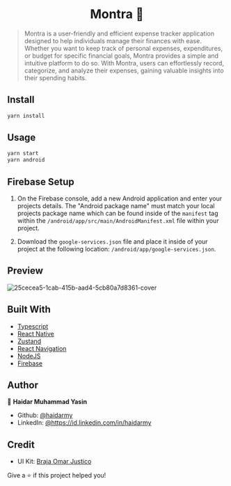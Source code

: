 <h1 align="center">Montra 💸</h1>

> Montra is a user-friendly and efficient expense tracker application designed to help individuals manage their finances with ease. Whether you want to keep track of personal expenses, expenditures, or budget for specific financial goals, Montra provides a simple and intuitive platform to do so. With Montra, users can effortlessly record, categorize, and analyze their expenses, gaining valuable insights into their spending habits.

## Install

```sh
yarn install
```

## Usage

```sh
yarn start
yarn android
```
## Firebase Setup
1. On the Firebase console, add a new Android application and enter your projects details. The "Android package name" must match your local projects package name which can be found inside of the `manifest` tag within the `/android/app/src/main/AndroidManifest.xml` file within your project.

2. Download the `google-services.json` file and place it inside of your project at the following location: `/android/app/google-services.json`.
## Preview
![25cecea5-1cab-415b-aad4-5cb80a7d8361-cover](https://github.com/haidarmy/Montra/assets/39584334/e8442d6a-3ada-4869-bc86-7485ba67f16c)



## Built With
- [Typescript](https://www.typescriptlang.org/)
- [React Native](https://reactnative.dev/)
- [Zustand](https://zustand-demo.pmnd.rs/)
- [React Navigation](https://reactnavigation.org/)
- [NodeJS](https://nodejs.org/en/)
- [Firebase](https://firebase.google.com/)

## Author

👤 **Haidar Muhammad Yasin**

* Github: [@haidarmy](https://github.com/haidarmy)
* LinkedIn: [@https:\/\/id.linkedin.com\/in\/haidarmy](https://linkedin.com/in/https:\/\/id.linkedin.com\/in\/haidarmy)

## Credit
* UI Kit: [Braja Omar Justico](https://www.uistore.design/items/montra-expense-tracker-free-ui-kit-for-figma/)

Give a ⭐️ if this project helped you!

